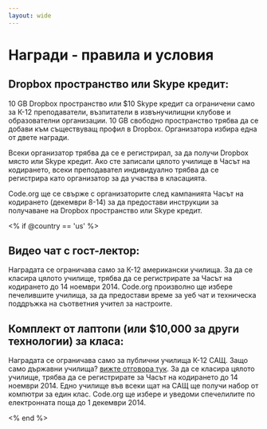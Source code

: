 ```yaml
---
layout: wide
---
```


# Награди - правила и условия

## Dropbox пространство или Skype кредит:

10 GB Dropbox пространство или $10 Skype кредит са ограничени само за К-12 преподаватели, възпитатели в извънучилищни клубове и образователни организации. 10 GB свободно пространство трябва да се добави към съществуващ профил в Dropbox. Организатора избира една от двете награди.

Всеки организатор трябва да се е регистрирал, за да получи Dropbox място или Skype кредит. Ако сте записали цялото училище в Часът на кодирането, всеки преподавател индивидуално трябва да се регистрира като организатор за да участва в класацията.

Code.org ще се свърже с организаторите след кампанията Часът на кодирането (декември 8-14) за да предостави инструкции за получаване на Dropbox пространство или Skype кредит.

<% if @country == 'us' %>

## Видео чат с гост-лектор:

Наградата се ограничава само за К-12 американски училища. За да се класира цялото училище, трябва да се регистрирате за Часът на кодирането до 14 ноември 2014. Code.org произволно ще избере печелившите училища, за да предостави време за уеб чат и техническа поддръжка на съответния учител за настроите.

## Комплект от лаптопи (или $10,000 за други технологии) за класа:

Наградата се ограничава само за публични училища К-12 САЩ. Защо само държавни училища? [ вижте отговора тук](http://www.hourofcode.com/#faq). За да се класира цялото училище, трябва да се регистрирате за Часът на кодирането до 14 ноември 2014. Едно училище във всеки щат на САЩ ще получи набор от компютри за един клас. Code.org ще избере и уведоми спечелилите по електронната поща до 1 декември 2014.

<% end %>